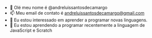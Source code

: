 - 👋 Olé meu nome é @andreluissantosdecamargo
- 📫 Meu email de contato é andreluissantosdecamargo@gmail.com
- 👀 Eu estou interessado em aprender a programar novas linguagens.
- 🌱 Eu estou aprendendo a programar recentemente a linguagem de JavaScript e Scratch


<!---

--->
